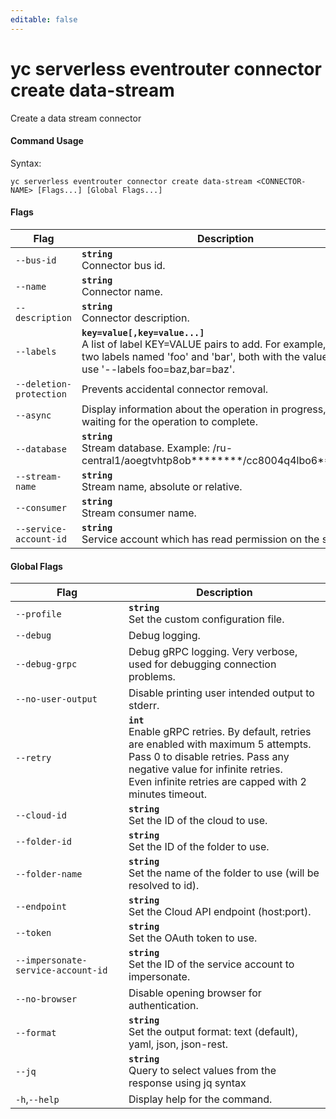 ```yaml
---
editable: false
---
```


# yc serverless eventrouter connector create data-stream

Create a data stream connector

#### Command Usage

Syntax: 

`yc serverless eventrouter connector create data-stream <CONNECTOR-NAME> [Flags...] [Global Flags...]`

#### Flags

| Flag | Description |
|----|----|
|`--bus-id`|<b>`string`</b><br/>Connector bus id.|
|`--name`|<b>`string`</b><br/>Connector name.|
|`--description`|<b>`string`</b><br/>Connector description.|
|`--labels`|<b>`key=value[,key=value...]`</b><br/>A list of label KEY=VALUE pairs to add. For example, to add two labels named 'foo' and 'bar', both with the value 'baz', use '--labels foo=baz,bar=baz'.|
|`--deletion-protection`|Prevents accidental connector removal.|
|`--async`|Display information about the operation in progress, without waiting for the operation to complete.|
|`--database`|<b>`string`</b><br/>Stream database. Example: /ru-central1/aoegtvhtp8ob********/cc8004q4lbo6********|
|`--stream-name`|<b>`string`</b><br/>Stream name, absolute or relative.|
|`--consumer`|<b>`string`</b><br/>Stream consumer name.|
|`--service-account-id`|<b>`string`</b><br/>Service account which has read permission on the stream.|

#### Global Flags

| Flag | Description |
|----|----|
|`--profile`|<b>`string`</b><br/>Set the custom configuration file.|
|`--debug`|Debug logging.|
|`--debug-grpc`|Debug gRPC logging. Very verbose, used for debugging connection problems.|
|`--no-user-output`|Disable printing user intended output to stderr.|
|`--retry`|<b>`int`</b><br/>Enable gRPC retries. By default, retries are enabled with maximum 5 attempts.<br/>Pass 0 to disable retries. Pass any negative value for infinite retries.<br/>Even infinite retries are capped with 2 minutes timeout.|
|`--cloud-id`|<b>`string`</b><br/>Set the ID of the cloud to use.|
|`--folder-id`|<b>`string`</b><br/>Set the ID of the folder to use.|
|`--folder-name`|<b>`string`</b><br/>Set the name of the folder to use (will be resolved to id).|
|`--endpoint`|<b>`string`</b><br/>Set the Cloud API endpoint (host:port).|
|`--token`|<b>`string`</b><br/>Set the OAuth token to use.|
|`--impersonate-service-account-id`|<b>`string`</b><br/>Set the ID of the service account to impersonate.|
|`--no-browser`|Disable opening browser for authentication.|
|`--format`|<b>`string`</b><br/>Set the output format: text (default), yaml, json, json-rest.|
|`--jq`|<b>`string`</b><br/>Query to select values from the response using jq syntax|
|`-h`,`--help`|Display help for the command.|
